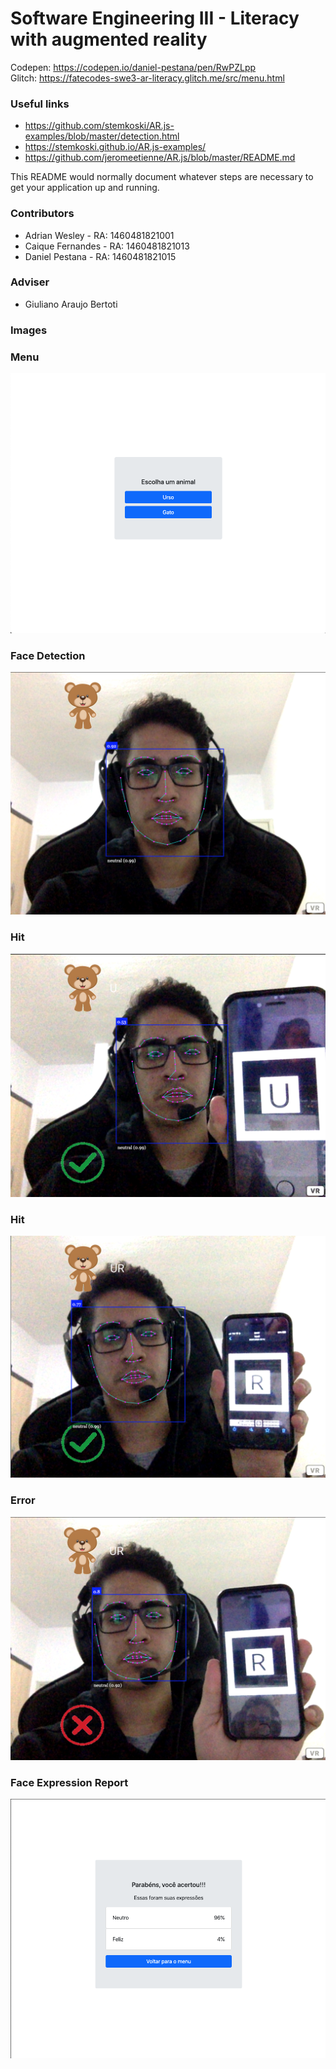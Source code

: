 # Software Engineering III - Literacy with augmented reality  #

Codepen: https://codepen.io/daniel-pestana/pen/RwPZLpp \
Glitch: https://fatecodes-swe3-ar-literacy.glitch.me/src/menu.html

### Useful links
- https://github.com/stemkoski/AR.js-examples/blob/master/detection.html 
- https://stemkoski.github.io/AR.js-examples/ 
- https://github.com/jeromeetienne/AR.js/blob/master/README.md 

This README would normally document whatever steps are necessary to get your application up and running.

### Contributors ###

* Adrian Wesley - RA: 1460481821001
* Caique Fernandes - RA: 1460481821013
* Daniel Pestana - RA: 1460481821015

### Adviser ###

* Giuliano Araujo Bertoti

### Images ###
### Menu ###
![Menu](https://github.com/fatecodes/swe3-ar-literacy/blob/master/src/images/1.png?raw=true)
### Face Detection ###
![Menu](https://github.com/fatecodes/swe3-ar-literacy/blob/master/src/images/2.png?raw=true)
### Hit ###
![Menu](https://github.com/fatecodes/swe3-ar-literacy/blob/master/src/images/3.png?raw=true)
### Hit ###
![Menu](https://github.com/fatecodes/swe3-ar-literacy/blob/master/src/images/4.png?raw=true)
### Error ###
![Menu](https://github.com/fatecodes/swe3-ar-literacy/blob/master/src/images/5.png?raw=true)
### Face Expression Report ###
![Menu](https://github.com/fatecodes/swe3-ar-literacy/blob/master/src/images/6.png?raw=true)
